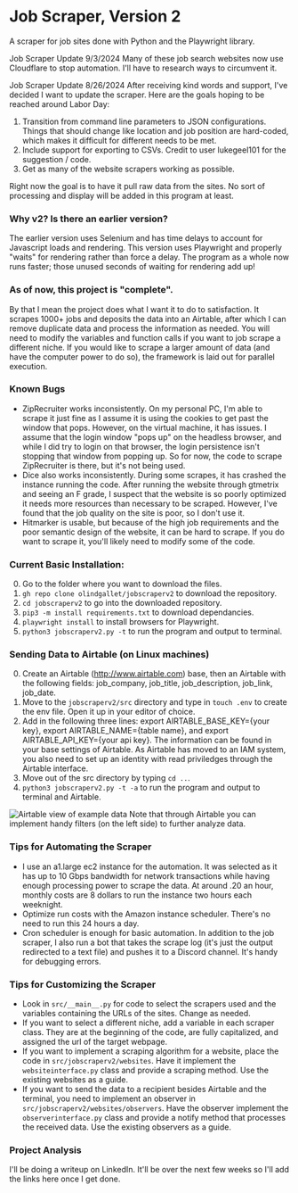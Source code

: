 # Job Scraper, Version 2
A scraper for job sites done with Python and the Playwright library.

Job Scraper Update 9/3/2024
Many of these job search websites now use Cloudflare to stop automation.  I'll have to research ways to circumvent it.

Job Scraper Update 8/26/2024
After receiving kind words and support, I've decided I want to update the scraper.  Here are the goals
hoping to be reached around Labor Day:

1.  Transition from command line parameters to JSON configurations.  Things that should change like
location and job position are hard-coded, which makes it difficult for different needs to be met.
2.  Include support for exporting to CSVs.  Credit to user lukegeel101 for the suggestion / code.
3.  Get as many of the website scrapers working as possible.

Right now the goal is to have it pull raw data from the sites.  No sort of processing and display will be added in this program at least.

### Why v2?  Is there an earlier version?
The earlier version uses Selenium and has time delays to account for Javascript loads and rendering.  This version uses Playwright and properly "waits" for rendering rather than force a delay.  The program as a whole now runs faster; those unused seconds of waiting for rendering add up!  

### As of now, this project is "complete".
By that I mean the project does what I want it to do to satisfaction.  It scrapes 1000+ jobs and deposits the data into an Airtable, after which I can remove duplicate data and process the information as needed.  You will need to modify the variables and function calls if you want to job scrape a different niche.  If you would like to scrape a larger amount of data (and have the computer power to do so), the framework is laid out for parallel execution.

### Known Bugs
- ZipRecruiter works inconsistently.  On my personal PC, I'm able to scrape it just fine as I assume it is using the cookies to get past the window that pops.  However, on the virtual machine, it has issues.  I assume that the login window "pops up" on the headless browser, and while I did try to login on that browser, the login persistence isn't stopping that window from popping up.  So for now, the code to scrape ZipRecruiter is there, but it's not being used.
- Dice also works inconsistently.  During some scrapes, it has crashed the instance running the code.  After running the website through gtmetrix and seeing an F grade, I suspect that the website is so poorly optimized it needs more resources than necessary to be scraped.  However, I've found that the job quality on the site is poor, so I don't use it.
- Hitmarker is usable, but because of the high job requirements and the poor semantic design of the website, it can be hard to scrape.  If you do want to scrape it, you'll likely need to modify some of the code.

### Current Basic Installation:
0.  Go to the folder where you want to download the files. 
1.  ```gh repo clone olindgallet/jobscraperv2``` to download the repository.
2.  ```cd jobscraperv2``` to go into the downloaded repository.
2.  ```pip3 -m install requirements.txt``` to download dependancies.
3.  ```playwright install``` to install browsers for Playwright.
4.  ```python3 jobscraperv2.py -t``` to run the program and output to terminal.

### Sending Data to Airtable (on Linux machines)
0.  Create an Airtable (http://www.airtable.com) base, then an Airtable with the following fields: job_company, job_title, job_description, job_link, job_date.
1.  Move to the ```jobscraperv2/src``` directory and type in ```touch .env``` to create the env file.  Open it up in your editor of choice.
2.  Add in the following three lines: export AIRTABLE_BASE_KEY={your key}, export AIRTABLE_NAME={table name}, and export AIRTABLE_API_KEY={your api key}.  The information can be found in your base settings of Airtable.  As Airtable has moved to an IAM system, you also need to set up an identity with read priviledges through the Airtable interface.
3.  Move out of the src directory by typing ```cd ..```.
4.  ```python3 jobscraperv2.py -t -a``` to run the program and output to terminal and Airtable.

![Airtable view of example data](https://github.com/olindgallet/jobscraperv2/blob/master/AirtableReview.png)
Note that through Airtable you can implement handy filters (on the left side) to further analyze data.

### Tips for Automating the Scraper
- I use an a1.large ec2 instance for the automation.  It was selected as it has up to 10 Gbps bandwidth for network transactions while having enough processing power to scrape the data.  At around .20 an hour, monthly costs are 8 dollars to run the instance two hours each weeknight.
- Optimize run costs with the Amazon instance scheduler.  There's no need to run this 24 hours a day.
- Cron scheduler is enough for basic automation.  In addition to the job scraper, I also run a bot that takes the scrape log (it's just the output redirected to a text file) and pushes it to a Discord channel.  It's handy for debugging errors.

### Tips for Customizing the Scraper
- Look in ```src/__main__.py``` for code to select the scrapers used and the variables containing the URLs of the sites.  Change as needed.
- If you want to select a different niche, add a variable in each scraper class.  They are at the beginning of the code, are fully capitalized, and assigned the url of the target webpage.
- If you want to implement a scraping algorithm for a website, place the code in ```src/jobscraperv2/websites```.  Have it implement the ```websiteinterface.py``` class and provide a scraping method.  Use the existing websites as a guide.
- If you want to send the data to a recipient besides Airtable and the terminal, you need to implement an observer in ```src/jobscraperv2/websites/observers```.  Have the observer implement the ```observerinterface.py``` class and provide a notify method that processes the received data.  Use the existing observers as a guide.

### Project Analysis
I'll be doing a writeup on LinkedIn.  It'll be over the next few weeks so I'll add the links here once I get done.
